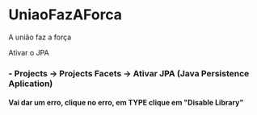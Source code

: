 # UniaoFazAForca
A união faz a força

Ativar o JPA
### - Projects -> Projects Facets -> Ativar JPA (Java Persistence Aplication)
#### Vai dar um erro, clique no erro, em TYPE clique em "Disable Library"
